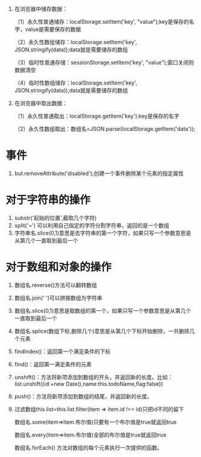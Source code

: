 1. 在浏览器中储存数据：

   （1）永久性普通储存：localStorage.setItem('key', "value");key是保存的名字，value是需要保存的数据

   （2）永久性数组储存：localStorage.setItem('key', JSON.stringify(data));data就是需要储存的数组

   （3）临时性普通存储：sessionStorage.setItem('key', "value");窗口关闭则数据清空

   （4）临时性数组储存：localStorage.setItem('key', JSON.stringify(data));data就是需要储存的数组

2. 在浏览器中取出数据：

   （1）永久性普通取出：localStorage.getItem('key');key是保存的名字

   （2）永久性数组取出：数组名=JSON.parse(localStorage.getItem('data'));



# 事件

1. but.removeAttribute('disabled');创建一个事件删除某个元素的指定属性


# 对于字符串的操作

1. substr('起始的位置',截取几个字符)
2. split('=')    可以利用自己指定的字符分割字符串，返回的是一个数组
3. 字符串名.slice(0,1)意思是去字符串的第一个字符，如果只写一个参数意思是从第几个一直取到最后一个

# 对于数组和对象的操作

1. 数组名.reverse()方法可以翻转数组

2. 数组名.join(' ')可以拼接数组为字符串

3. 数组名.slice(0,1)意思是取数组的第一个，如果只写一个参数意思是从第几个一直取到最后一个

4. 数组名.splice(数组下标,删除几个)意思是从第几个下标开始删除，一共删除几个元素

5. findIndex()：返回第一个满足条件的下标

6. find()：返回第一满足条件的元素

7. unshift()：方法将新项添加到数组的开头，并返回新的长度。比如：list.unshift({id:+new Date(),name:this.todoName,flag:false})

8. push()：方法将新项添加到数组的结尾，并返回新的长度。

9. 过滤数组this.list=this.list.filter(item => item.id !== id)只把id不同的留下

   数组名.some(item=>item.布尔值)只要有一个布尔值是true就返回true

   数组名.every(item=>item.布尔值)全部的布尔值是true就返回true

   数组名.forEach() 方法对数组的每个元素执行一次提供的函数。